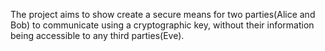 The project aims to show create a secure means for two parties(Alice and Bob) to communicate using a cryptographic key, without their information being accessible to any third parties(Eve).
